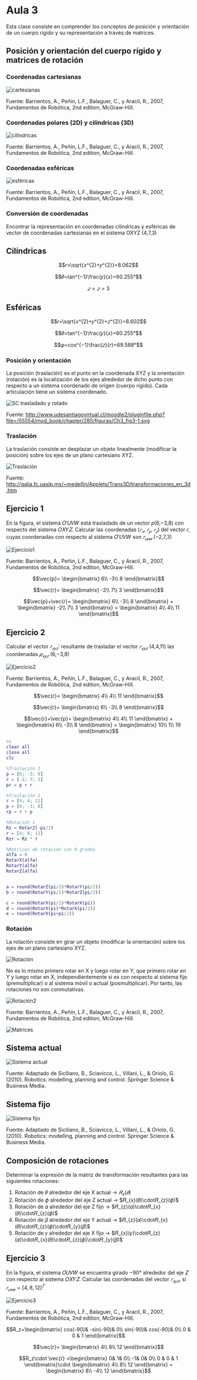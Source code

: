 <h1>Aula 3</h1>

Esta clase consiste en comprender los conceptos de posición y orientación de un cuerpo rígido y su representación a través de matrices.

<h2>Posición y orientación del cuerpo rígido y matrices de rotación</h2>

<h3>Coordenadas cartesianas</h3>

![cartesianas](Imagenes/image.png)

Fuente: Barrientos, A., Peñín, L.F., Balaguer, C., y Aracil, R., 2007, Fundamentos de Robótica, 2nd edition, McGraw-Hill.

<h3>Coordenadas polares (2D) y cilíndricas (3D)</h3>

![cilíndricas](Imagenes/image-1.png)

Fuente: Barrientos, A., Peñín, L.F., Balaguer, C., y Aracil, R., 2007, Fundamentos de Robótica, 2nd edition, McGraw-Hill.

<h3>Coordenadas esféricas</h3>

![esféricas](Imagenes/image-2.png)

Fuente: Barrientos, A., Peñín, L.F., Balaguer, C., y Aracil, R., 2007, Fundamentos de Robótica, 2nd edition, McGraw-Hill.

<h3>Conversión de coordenadas</h3>

Encontrar la representación en coordenadas cilíndricas y esféricas de vector de coordenadas cartesianas en el sistema OXYZ (4,7,3)

<h2>Cilíndricas</h2>

$$𝑟=\sqrt{𝑥^{2}+𝑦^{2}}=8.062$$

$$𝜃=tan^{−1}\frac{𝑦}{𝑥}=60.255°$$

$$𝑧=𝑧=3$$

<h2>Esféricas</h2>

$$𝑟=\sqrt{𝑥^{2}+𝑦^{2}+𝑧^{2}}=8.602$$

$$𝜃=tan^{−1}⁡\frac{𝑦}{𝑥}=60.255°$$

$$𝜑=cos^{−1}\frac{𝑧}{𝑟}=69.588°$$

<h3>Posición y orientación</h3>

La posición (traslación) es el punto en la coordenada XYZ y la orientación (rotación) es la localización de los ejes alrededor de dicho punto con respecto a un sistema coordenado de origen (cuerpo rígido). Cada articulación tiene un sistema coordenado.

![SC trasladado y rotado](Imagenes/image12.png)

Fuente: http://www.udesantiagovirtual.cl/moodle2/pluginfile.php?file=/55554/mod_book/chapter/285/figuras/Ch3_fig3-1.svg

<h3>Traslación</h3>

La traslación consiste en desplazar un objeto linealmente (modificar la posición) sobre los ejes de un plano cartesiano XYZ.

![Traslación](Imagenes/image-3.png)

Fuente: http://galia.fc.uaslp.mx/~medellin/Applets/Trans3D/transformaciones_en_3d.htm

<h2>Ejercicio 1</h2>

En la figura, el sistema 𝑂’𝑈𝑉𝑊 está trasladado de un vector 𝑝(6,−3,8) con respecto del sistema 𝑂𝑋𝑌𝑍. Calcular las coordenadas ($𝑟_{𝑥}$, $𝑟_{𝑦}$, $𝑟_{𝑧}$) del vector 𝑟, cuyas coordenadas con respecto al sistema 𝑂’𝑈𝑉𝑊 son $𝑟_{𝑢𝑣𝑤}$ (−2,7,3)

![Ejercicio1](Imagenes/image-4.png)

Fuente: Barrientos, A., Peñín, L.F., Balaguer, C., y Aracil, R., 2007, Fundamentos de Robótica, 2nd edition, McGraw-Hill.

$$\vec{p}= \begin{bmatrix}
6\\ 
-3\\ 
8
\end{bmatrix}$$

$$\vec{r}= \begin{bmatrix}
-2\\ 
7\\ 
3
\end{bmatrix}$$

$$\vec{p}+\vec{r}= \begin{bmatrix}
6\\ 
-3\\ 
8
\end{bmatrix} + \begin{bmatrix}
-2\\ 
7\\ 
3
\end{bmatrix} = \begin{bmatrix}
4\\ 
4\\ 
11
\end{bmatrix}$$

<h2>Ejercicio 2</h2>

Calcular el vector $𝑟_{𝑥𝑦𝑧}'$ resultante de trasladar el vector $𝑟_{𝑥𝑦𝑧}$ (4,4,11) las coordenadas $𝑝_{𝑥𝑦𝑧}$ (6,−3,8)

![Ejercicio2](Imagenes/image-5.png)

Fuente: Barrientos, A., Peñín, L.F., Balaguer, C., y Aracil, R., 2007, Fundamentos de Robótica, 2nd edition, McGraw-Hill.

$$\vec{r}= \begin{bmatrix}
4\\ 
4\\ 
11
\end{bmatrix}$$

$$\vec{r}= \begin{bmatrix}
6\\ 
-3\\ 
8
\end{bmatrix}$$

$$\vec{r}+\vec{p}= \begin{bmatrix}
4\\ 
4\\ 
11
\end{bmatrix} + \begin{bmatrix}
6\\ 
-3\\ 
8
\end{bmatrix} = \begin{bmatrix}
10\\ 
1\\ 
19
\end{bmatrix}$$

```matlab
%% 
clear all
close all
clc

%Traslación 1
p = [6; -3; 8]
r = [-2; 7; 3]
pr = p + r

%Traslación 2
r = [4; 4; 11]
p = [6; -3; 8]
rp = r + p

%Rotación 1
Rz = RotarZ(-pi/2)
r = [4; 8; 12]
Rzr = Rz * r

%Matrices de rotación con 0 grados
alfa = 0
RotarX(alfa)
RotarY(alfa)
RotarZ(alfa)


a = round(RotarZ(pi/2)*RotarY(pi/2))
b = round(RotarY(pi/2)*RotarZ(pi/2))

c = round(RotarX(pi/2)*RotarX(pi))
d = round(RotarX(pi)*RotarX(pi/2))
e = round(RotarX(pi+pi/2))

```

<h3>Rotación</h3>

La rotación consiste en girar un objeto (modificar la orientación) sobre los ejes de un plano cartesiano XYZ.

![Rotación](Imagenes/image-7.png)

No es lo mismo primero rotar en X y luego rotar en Y, que primero rotar en Y y luego rotar en X, independientemente si es con respecto al sistema fijo (premultiplicar) o al sistema móvil o actual (posmultiplicar). Por tanto, las rotaciones no son conmutativas.

![Rotación2](Imagenes/image-6.png)

Fuente: Barrientos, A., Peñín, L.F., Balaguer, C., y Aracil, R., 2007, Fundamentos de Robótica, 2nd edition, McGraw-Hill.

![Matrices](Imagenes/image-8.png)

<h2>Sistema actual</h2>

![Sistema actual](Imagenes/image-9.png)

Fuente: Adaptado de Siciliano, B., Sciavicco, L., Villani, L., & Oriolo, G. (2010). Robotics: modelling, planning and control. Springer Science & Business Media.

<h2>Sistema fijo</h2>

![Sistema fijo](Imagenes/image-10.png)

Fuente: Adaptado de Siciliano, B., Sciavicco, L., Villani, L., & Oriolo, G. (2010). Robotics: modelling, planning and control. Springer Science & Business Media.

<h2>Composición de rotaciones</h2>

Determinar la expresión de la matriz de transformación resultantes para las siguientes rotaciones:

1. Rotación de 𝜃 alrededor del eje X actual -> $𝑅_{x}(𝜃)$
2. Rotación de 𝜙 alrededor del eje Z actual -> $𝑅_{x}(𝜃)\cdot𝑅_{z}(𝜙)$
3. Rotación de 𝛼 alrededor del eje Z fijo -> $𝑅_{z}(𝛼)\cdot𝑅_{x}(𝜃)\cdot𝑅_{z}(𝜙)$
4. Rotación de 𝛽 alrededor del eje Y actual -> $𝑅_{z}(𝛼)\cdot𝑅_{x}(𝜃)\cdot𝑅_{z}(𝜙)\cdot𝑅_{y}(𝛽)$
5. Rotación de 𝛾 alrededor del eje X fijo -> $𝑅_{x}(𝛾)\cdot𝑅_{z}(𝛼)\cdot𝑅_{x}(𝜃)\cdot𝑅_{z}(𝜙)\cdot𝑅_{y}(𝛽)$

<!-- 
4. Rotación de 𝛽 alrededor del eje Y actual -> $𝑅_{z}(𝛼)\cdot𝑅_{x}(𝜃)\cdot𝑅_{z}(𝜙)\cdotR_{y}(𝛽)$
-->

<h2>Ejercicio 3</h2>

En la figura, el sistema 𝑂𝑈𝑉𝑊 se encuentra girado −90° alrededor del eje 𝑍 con respecto al sistema 𝑂𝑋𝑌𝑍. Calcular las coordenadas del vector $𝑟_{𝑥𝑦𝑧}$, si $𝑟_{𝑢𝑣𝑤}=[4,8,12]^{𝑇}$

![Ejercicio3](Imagenes/image-11.png)

Fuente: Barrientos, A., Peñín, L.F., Balaguer, C., y Aracil, R., 2007, Fundamentos de Robótica, 2nd edition, McGraw-Hill.

$$R_z=\begin{bmatrix}
 cos(-90)&  -sin(-90)& 0\\ 
 sin(-90)&  cos(-90)& 0\\ 
 0 & 0 & 1
\end{bmatrix}$$

$$\vec{r}= \begin{bmatrix}
4\\ 
8\\ 
12
\end{bmatrix}$$

$$R_z\cdot \vec{r} =\begin{bmatrix}
0&  1& 0\\ 
 -1&  0& 0\\ 
 0 & 0 & 1
\end{bmatrix}\cdot \begin{bmatrix}
4\\ 
8\\ 
12
\end{bmatrix} = \begin{bmatrix}
8\\ 
-4\\ 
12
\end{bmatrix}$$